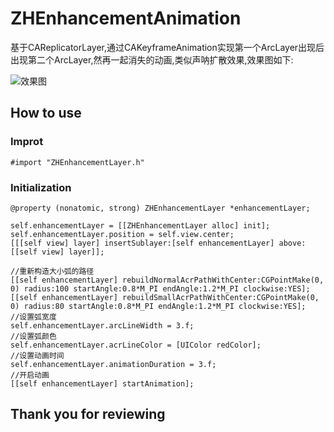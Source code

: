 # ZHEnhancementAnimation
基于CAReplicatorLayer,通过CAKeyframeAnimation实现第一个ArcLayer出现后出现第二个ArcLayer,然再一起消失的动画,类似声呐扩散效果,效果图如下:

![效果图](https://i.loli.net/2017/09/12/59b74ab21b99f.gif)

How to use
--
### Improt

```
#import "ZHEnhancementLayer.h"
```
### Initialization

```
@property (nonatomic, strong) ZHEnhancementLayer *enhancementLayer;
```

```
self.enhancementLayer = [[ZHEnhancementLayer alloc] init];
self.enhancementLayer.position = self.view.center;    
[[[self view] layer] insertSublayer:[self enhancementLayer] above:[[self view] layer]];
    
//重新构造大小弧的路径
[[self enhancementLayer] rebuildNormalAcrPathWithCenter:CGPointMake(0, 0) radius:100 startAngle:0.8*M_PI endAngle:1.2*M_PI clockwise:YES];
[[self enhancementLayer] rebuildSmallAcrPathWithCenter:CGPointMake(0, 0) radius:80 startAngle:0.8*M_PI endAngle:1.2*M_PI clockwise:YES];
//设置弧宽度
self.enhancementLayer.arcLineWidth = 3.f;
//设置弧颜色
self.enhancementLayer.acrLineColor = [UIColor redColor];
//设置动画时间
self.enhancementLayer.animationDuration = 3.f;
//开启动画
[[self enhancementLayer] startAnimation];
```
## Thank you for reviewing


